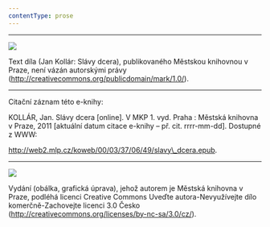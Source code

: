 ```yaml
---
contentType: prose
---
```


* * *

![](../Images/pd-88x31.png)  

Text díla (Jan Kollár: Slávy dcera), publikovaného Městskou knihovnou v Praze, není vázán autorskými právy (http://creativecommons.org/publicdomain/mark/1.0/). 

* * *

Citační záznam této e-knihy:

KOLLÁR, Jan. Slávy dcera \[online\]. V MKP 1. vyd. Praha : Městská knihovna v Praze, 2011 \[aktuální datum citace e-knihy – př. cit. rrrr-mm-dd\]. Dostupné z WWW: 

<http://web2.mlp.cz/koweb/00/03/37/06/49/slavy\_dcera.epub>.

* * *

![](../Images/88x31.png)  

Vydání (obálka, grafická úprava), jehož autorem je Městská knihovna v Praze, podléhá licenci Creative Commons Uveďte autora-Nevyužívejte dílo komerčně-Zachovejte licenci 3.0 Česko (http://creativecommons.org/licenses/by-nc-sa/3.0/cz/).

